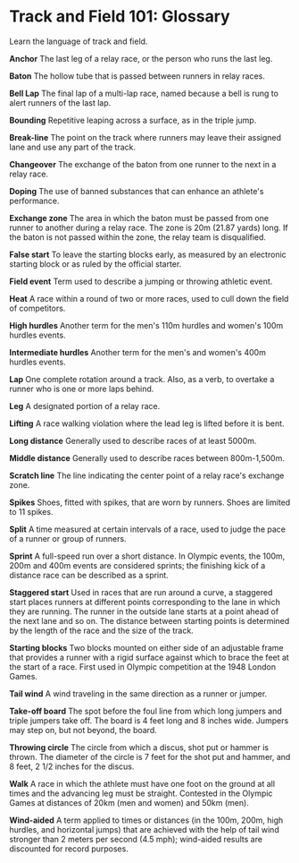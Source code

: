 Track and Field 101: Glossary
=============================

Learn the language of track and field.

**Anchor**
The last leg of a relay race, or the person who runs the last leg.

**Baton**
The hollow tube that is passed between runners in relay races.

**Bell Lap**
The final lap of a multi-lap race, named because a bell is rung to alert runners of the last lap.

**Bounding**
Repetitive leaping across a surface, as in the triple jump.

**Break-line**
The point on the track where runners may leave their assigned lane and use any part of the track.

**Changeover**
The exchange of the baton from one runner to the next in a relay race.

**Doping**
The use of banned substances that can enhance an athlete's performance.

**Exchange zone**
The area in which the baton must be passed from one runner to another during a relay race. The zone is 20m (21.87 yards) long. If the baton is not passed within the zone, the relay team is disqualified.

**False start**
To leave the starting blocks early, as measured by an electronic starting block or as ruled by the official starter.

**Field event**
Term used to describe a jumping or throwing athletic event.

**Heat**
A race within a round of two or more races, used to cull down the field of competitors.

**High hurdles**
Another term for the men's 110m hurdles and women's 100m hurdles events.

**Intermediate hurdles**
Another term for the men's and women's 400m hurdles events.

**Lap**
One complete rotation around a track. Also, as a verb, to overtake a runner who is one or more laps behind.

**Leg**
A designated portion of a relay race.

**Lifting**
A race walking violation where the lead leg is lifted before it is bent.

**Long distance**
Generally used to describe races of at least 5000m.

**Middle distance**
Generally used to describe races between 800m-1,500m.

**Scratch line**
The line indicating the center point of a relay race's exchange zone.

**Spikes**
Shoes, fitted with spikes, that are worn by runners. Shoes are limited to 11 spikes.

**Split**
A time measured at certain intervals of a race, used to judge the pace of a runner or group of runners.

**Sprint**
A full-speed run over a short distance. In Olympic events, the 100m, 200m and 400m events are considered sprints; the finishing kick of a distance race can be described as a sprint.

**Staggered start**
Used in races that are run around a curve, a staggered start places runners at different points corresponding to the lane in which they are running. The runner in the outside lane starts at a point ahead of the next lane and so on. The distance between starting points is determined by the length of the race and the size of the track.

**Starting blocks**
Two blocks mounted on either side of an adjustable frame that provides a runner with a rigid surface against which to brace the feet at the start of a race. First used in Olympic competition at the 1948 London Games.

**Tail wind**
A wind traveling in the same direction as a runner or jumper.

**Take-off board**
The spot before the foul line from which long jumpers and triple jumpers take off. The board is 4 feet long and 8 inches wide. Jumpers may step on, but not beyond, the board.

**Throwing circle**
The circle from which a discus, shot put or hammer is thrown. The diameter of the circle is 7 feet for the shot put and hammer, and 8 feet, 2 1/2 inches for the discus.

**Walk**
A race in which the athlete must have one foot on the ground at all times and the advancing leg must be straight. Contested in the Olympic Games at distances of 20km (men and women) and 50km (men).

**Wind-aided**
A term applied to times or distances (in the 100m, 200m, high hurdles, and horizontal jumps) that are achieved with the help of tail wind stronger than 2 meters per second (4.5 mph); wind-aided results are discounted for record purposes.


